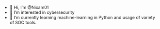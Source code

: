 - 👋 Hi, I’m @Nixam01
- 👀 I’m interested in cybersecurity
- 🌱 I’m currently learning machine-learning in Python and usage of variety of SOC tools.

<!---
Nixam01/Nixam01 is a ✨ special ✨ repository because its `README.md` (this file) appears on your GitHub profile.
You can click the Preview link to take a look at your changes.
--->
